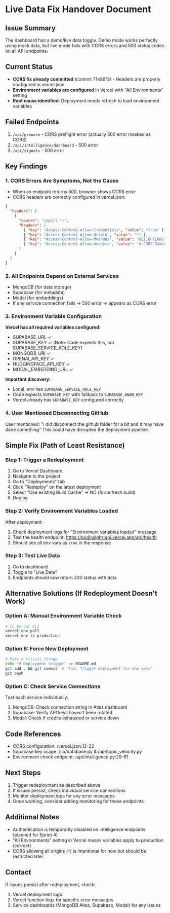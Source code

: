 # Live Data Fix Handover Document

## Issue Summary
The dashboard has a demo/live data toggle. Demo mode works perfectly using mock data, but live mode fails with CORS errors and 500 status codes on all API endpoints.

## Current Status
- **CORS fix already committed** (commit 71e96f3) - Headers are properly configured in vercel.json
- **Environment variables are configured** in Vercel with "All Environments" setting
- **Root cause identified**: Deployment needs refresh to load environment variables

## Failed Endpoints
1. `/api/prewarm` - CORS preflight error (actually 500 error masked as CORS)
2. `/api/intelligence/dashboard` - 500 error
3. `/api/signals` - 500 error

## Key Findings

### 1. CORS Errors Are Symptoms, Not the Cause
- When an endpoint returns 500, browser shows CORS error
- CORS headers are correctly configured in vercel.json:
```json
{
  "headers": [
    {
      "source": "/api/(.*)",
      "headers": [
        { "key": "Access-Control-Allow-Credentials", "value": "true" },
        { "key": "Access-Control-Allow-Origin", "value": "*" },
        { "key": "Access-Control-Allow-Methods", "value": "GET,OPTIONS,PATCH,DELETE,POST,PUT" },
        { "key": "Access-Control-Allow-Headers", "value": "X-CSRF-Token, X-Requested-With, Accept, Accept-Version, Content-Length, Content-MD5, Content-Type, Date, X-Api-Version, Authorization" }
      ]
    }
  ]
}
```

### 2. All Endpoints Depend on External Services
- MongoDB (for data storage)
- Supabase (for metadata)
- Modal (for embeddings)
- If any service connection fails → 500 error → appears as CORS error

### 3. Environment Variable Configuration
**Vercel has all required variables configured:**
- SUPABASE_URL ✓
- SUPABASE_KEY ✓ (Note: Code expects this, not SUPABASE_SERVICE_ROLE_KEY)
- MONGODB_URI ✓
- OPENAI_API_KEY ✓
- HUGGINGFACE_API_KEY ✓
- MODAL_EMBEDDING_URL ✓

**Important discovery:**
- Local .env has `SUPABASE_SERVICE_ROLE_KEY`
- Code expects `SUPABASE_KEY` with fallback to `SUPABASE_ANON_KEY`
- Vercel already has `SUPABASE_KEY` configured correctly

### 4. User Mentioned Disconnecting GitHub
User mentioned: "i did disconnect the github folder for a bit and it may have done something"
This could have disrupted the deployment pipeline.

## Simple Fix (Path of Least Resistance)

### Step 1: Trigger a Redeployment
1. Go to Vercel Dashboard
2. Navigate to the project
3. Go to "Deployments" tab
4. Click "Redeploy" on the latest deployment
5. Select "Use existing Build Cache" → NO (force fresh build)
6. Deploy

### Step 2: Verify Environment Variables Loaded
After deployment:
1. Check deployment logs for "Environment variables loaded" message
2. Test the health endpoint: https://podinsight-api.vercel.app/api/health
3. Should see all env vars as `true` in the response

### Step 3: Test Live Data
1. Go to dashboard
2. Toggle to "Live Data"
3. Endpoints should now return 200 status with data

## Alternative Solutions (If Redeployment Doesn't Work)

### Option A: Manual Environment Variable Check
```bash
# In Vercel CLI
vercel env pull
vercel env ls production
```

### Option B: Force New Deployment
```bash
# Make a trivial change
echo "# Deployment trigger" >> README.md
git add . && git commit -m "fix: Trigger deployment for env vars"
git push
```

### Option C: Check Service Connections
Test each service individually:
1. MongoDB: Check connection string in Atlas dashboard
2. Supabase: Verify API keys haven't been rotated
3. Modal: Check if credits exhausted or service down

## Code References
- CORS configuration: /vercel.json:12-22
- Supabase key usage: /lib/database.py & /api/topic_velocity.py
- Environment check endpoint: /api/intelligence.py:29-61

## Next Steps
1. Trigger redeployment as described above
2. If issues persist, check individual service connections
3. Monitor deployment logs for any error messages
4. Once working, consider adding monitoring for these endpoints

## Additional Notes
- Authentication is temporarily disabled on intelligence endpoints (planned for Sprint 4)
- "All Environments" setting in Vercel means variables apply to production (correct)
- CORS allowing all origins (`*`) is intentional for now but should be restricted later

## Contact
If issues persist after redeployment, check:
1. Vercel deployment logs
2. Vercel function logs for specific error messages
3. Service dashboards (MongoDB Atlas, Supabase, Modal) for any issues

